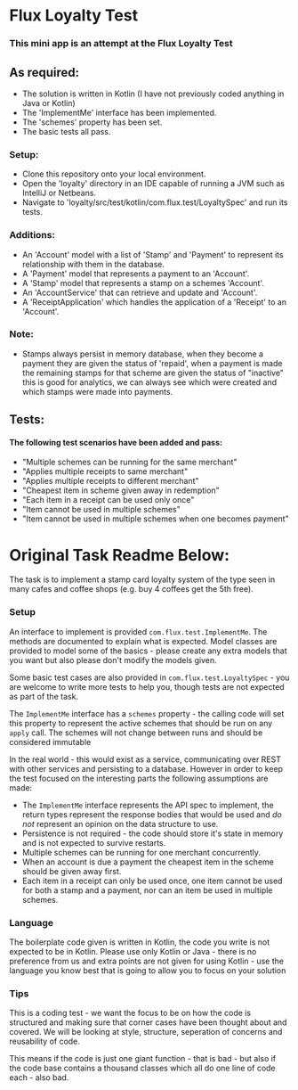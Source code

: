# Flux Loyalty Test

### This mini app is an attempt at the Flux Loyalty Test

## As required:
- The solution is written in Kotlin (I have not previously coded anything in Java or Kotlin)
- The 'ImplementMe' interface has been implemented.
- The 'schemes' property has been set.
- The basic tests all pass.

### Setup:
- Clone this repository onto your local environment.
- Open the 'loyalty' directory in an IDE capable of running a JVM such as IntelliJ or Netbeans.
- Navigate to 'loyalty/src/test/kotlin/com.flux.test/LoyaltySpec' and run its tests.

### Additions:
- An 'Account' model with a list of 'Stamp' and 'Payment' to represent its relationship with them in the database.
- A 'Payment' model that represents a payment to an 'Account'.
- A 'Stamp' model that represents a stamp on a schemes 'Account'.
- An 'AccountService' that can retrieve and update and 'Account'.
- A 'ReceiptApplication' which handles the application of a 'Receipt' to an 'Account'.

### Note:
- Stamps always persist in memory database, when they become a payment they are given the status of 'repaid', when a payment is made the remaining stamps for that scheme are given the status of "inactive" this is good for analytics, we can always see which were created and which stamps were made into payments.

## Tests:
#### The following test scenarios have been added and pass:
- "Multiple schemes can be running for the same merchant"
- "Applies multiple receipts to same merchant"
- "Applies multiple receipts to different merchant"
- "Cheapest item in scheme given away in redemption"
- "Each item in a receipt can be used only once"
- "Item cannot be used in multiple schemes"
- "Item cannot be used in multiple schemes when one becomes payment"

# Original Task Readme Below:
 
The task is to implement a stamp card loyalty system of the type seen in many cafes and coffee shops (e.g. buy 4 coffees get the 5th free).

### Setup
An interface to implement is provided `com.flux.test.ImplementMe`.  The methods are documented to explain what is expected.  Model classes are provided to model some of the basics - please create any extra models that you want but also please don't modify the models given.

Some basic test cases are also provided in `com.flux.test.LoyaltySpec` - you are welcome to write more tests to help you, though tests are not expected as part of the task.

The `ImplementMe` interface has a `schemes` property - the calling code will set this property to represent the active schemes that should be run on any `apply` call.  The schemes will not change between runs and should be considered immutable


In the real world - this would exist as a service, communicating over REST with other services and persisting to a database.  However in order to keep the test focused on the interesting parts the following assumptions are made:
* The `ImplementMe` interface represents the API spec to implement, the return types represent the response bodies that would be used and *do not* represent an opinion on the data structure to use.
* Persistence is not required - the code should store it's state in memory and is not expected to survive restarts.
* Multiple schemes can be running for one merchant concurrently.
* When an account is due a payment the cheapest item in the scheme should be given away first.
* Each item in a receipt can only be used once, one item cannot be used for both a stamp and a payment, nor can an item be used in multiple schemes.


### Language

The boilerplate code given is written in Kotlin, the code you write is not expected to be in Kotlin.  Please use only Kotlin or Java - there is no preference from us and extra points are not given for using Kotlin - use the language you know best that is going to allow you to focus on your solution

### Tips
This is a coding test - we want the focus to be on how the code is structured and making sure that corner cases have been thought about and covered.  We will be looking at style, structure, seperation of concerns and reusability of code.

This means if the code is just one giant function - that is bad - but also if the code base contains a thousand classes which all do one line of code each - also bad.   